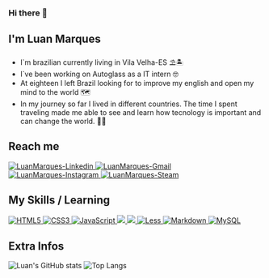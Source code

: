 ### Hi there 👋
## I'm Luan Marques
- I`m brazilian currently living in Vila Velha-ES :parasol_on_ground::desert_island:
- I`ve been working on Autoglass as a IT intern :nerd_face:
- At eighteen I left Brazil looking for to improve my english and open my mind to the world :world_map:
- In my journey so far I lived in different countries. The time I spent traveling made me able to see and learn how tecnology is important and can change the world.  :flight_departure::flight_arrival:

## Reach me
<!--Linkedin-->
<a href=https://www.linkedin.com/in/luan-marques-0154b313b/ target="_blank">
  <img alt="LuanMarques-Linkedin" src="https://img.shields.io/badge/Linkedin-20232A?style=for-the-badge&logo=linkedin&logoColor=000000"/>
</a>
<!--Gmail-->
<a href=mailto:luanmarqueslmm@gmail.com target="_blank">
<img alt="LuanMarques-Gmail" src="https://img.shields.io/badge/Gmail-20232A?style=for-the-badge&logo=gmail&logoColor=000000">
</a>
<!--Instagram-->
<a href=https://www.linkedin.com/in/luan-marques-0154b313b/ target="_blank">
<img alt="LuanMarques-Instagram" src="https://img.shields.io/badge/Instagram-20232A?style=for-the-badge&logo=instagram&logoColor=000000">
</a>
<!--Steam-->
<a href=https://steamcommunity.com/profiles/76561198097300718 target="_blank">
<img alt="LuanMarques-Steam" src="https://img.shields.io/badge/Steam-20232A?style=for-the-badge&logo=steam&logoColor=000000">
</a>

## My Skills / Learning
<!--HTML5-->
<a href="https://developer.mozilla.org/pt-BR/docs/Web/Guide/HTML/HTML5" target="_blank">
   <img alt="HTML5" src="https://img.shields.io/badge/HTML5-20232A?style=for-the-badge&logo=html5&logoColor=FF4500"/>
</a>
<!--CSS3-->
<a href="https://developer.mozilla.org/pt-BR/docs/Web/CSS/Reference" target="_blank">
   <img alt="CSS3" src="https://img.shields.io/badge/CSS3-20232A?style=for-the-badge&logo=css3&logoColor=1E90FF"/>
</a>
<!--JavaScript-->
<a href="https://developer.mozilla.org/pt-BR/docs/Web/JavaScript" target="_blank">
   <img alt="JavaScript" src="https://img.shields.io/badge/Java Script-20232A?style=for-the-badge&logo=javascript&logoColor=FFFF00"/>
</a>
<!-- SCRUM -->
<a href="https://www.scrum.org/">
  <img src="https://img.shields.io/badge/Scrum-20232A?style=for-the-badge&logo=clockify&logoColor=3A7C9A"/>
</a>
<!-- KANBAN -->
<a href="https://www.scrum.org/resources/kanban-guide-scrum-teams">
  <img src="https://img.shields.io/badge/Kanban-20232A?style=for-the-badge&logo=pinboard&logoColor=DD0000"/>
</a>
<!--Less-->
<a href="https://lesscss.org/" target="_blank">
   <img alt="Less" src="https://img.shields.io/badge/Less-20232A?style=for-the-badge&logo=less&logoColor=ffffff"/>
</a>
<!--Markdown-->
<a href="https://www.markdownguide.org/basic-syntax/" target="_blank">
   <img alt="Markdown" src="https://img.shields.io/badge/Markdown-20232A?style=for-the-badge&logo=markdown&logoColor=000000"/>
</a>
<!--MySQL-->
<a href="https://www.mysql.com/" target="_blank">
   <img alt="MySQL" src="https://img.shields.io/badge/MySQL-20232A?style=for-the-badge&logo=mysql&logoColor=4169E1"/>
</a>

## Extra Infos
![Luan's GitHub stats](https://github-readme-stats.vercel.app/api?username=luanmarquess&show_icons=true&theme=dark)
![Top Langs](https://github-readme-stats.vercel.app/api/top-langs/?username=luanmarquess&layout=compact?&theme=dark)
